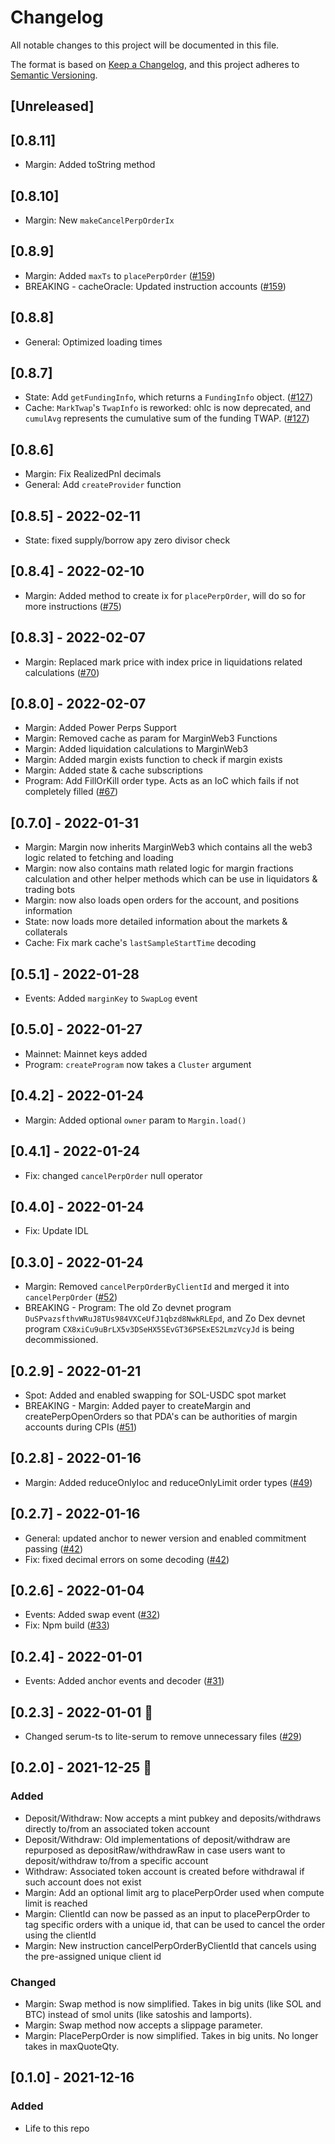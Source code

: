 
# Changelog

All notable changes to this project will be documented in this file.

The format is based on [Keep a Changelog](https://keepachangelog.com/en/1.0.0/), and this project adheres
to [Semantic Versioning](https://semver.org/spec/v2.0.0.html).

## [Unreleased]

## [0.8.11]

- Margin: Added toString method

## [0.8.10]

- Margin: New `makeCancelPerpOrderIx`

## [0.8.9]

- Margin: Added `maxTs` to `placePerpOrder` ([#159](https://github.com/01protocol/zo-client/pull/159))
- BREAKING - cacheOracle: Updated instruction accounts ([#159](https://github.com/01protocol/zo-client/pull/159))

## [0.8.8]

- General: Optimized loading times

## [0.8.7]

- State: Add `getFundingInfo`, which returns a `FundingInfo` object. ([#127](https://github.com/01protocol/zo-client/pull/127))
- Cache: `MarkTwap`'s `TwapInfo` is reworked: ohlc is now deprecated, and `cumulAvg` represents the cumulative sum of the funding TWAP. ([#127](https://github.com/01protocol/zo-client/pull/127))

## [0.8.6]

- Margin: Fix RealizedPnl decimals
- General: Add `createProvider` function

## [0.8.5] - 2022-02-11

- State: fixed supply/borrow apy zero divisor check

## [0.8.4] - 2022-02-10

- Margin: Added method to create ix for `placePerpOrder`, will do so for more instructions ([#75](https://github.com/01protocol/zo-client/pull/75))

## [0.8.3] - 2022-02-07

- Margin: Replaced mark price with index price in liquidations related calculations ([#70](https://github.com/01protocol/zo-client/pull/70))

## [0.8.0] - 2022-02-07
- Margin: Added Power Perps Support
- Margin: Removed cache as param for MarginWeb3 Functions
- Margin: Added liquidation calculations to MarginWeb3
- Margin: Added margin exists function to check if margin exists
- Margin: Added state & cache subscriptions
- Program: Add FillOrKill order type. Acts as an IoC which fails if not completely filled ([#67](https://github.com/01protocol/zo-client/pull/67))

## [0.7.0] - 2022-01-31

- Margin: Margin now inherits MarginWeb3 which contains all the web3 logic related to fetching and loading
- Margin: now also contains math related logic for margin fractions calculation and other helper methods which can be use in liquidators & trading bots
- Margin: now also loads open orders for the account, and positions information
- State: now loads more detailed information about the markets & collaterals
- Cache: Fix mark cache's `lastSampleStartTime` decoding

## [0.5.1] - 2022-01-28

- Events: Added `marginKey` to `SwapLog` event

## [0.5.0] - 2022-01-27

- Mainnet: Mainnet keys added
- Program: `createProgram` now takes a `Cluster` argument

## [0.4.2] - 2022-01-24

- Margin: Added optional `owner` param to `Margin.load()`

## [0.4.1] - 2022-01-24

- Fix: changed `cancelPerpOrder` null operator

## [0.4.0] - 2022-01-24

- Fix: Update IDL

## [0.3.0] - 2022-01-24

- Margin: Removed `cancelPerpOrderByClientId` and merged it
  into `cancelPerpOrder` ([#52](https://github.com/01protocol/zo-client/pull/52))
- BREAKING - Program: The old Zo devnet program `DuSPvazsfthvWRuJ8TUs984VXCeUfJ1qbzd8NwkRLEpd`, and Zo Dex devnet
  program `CX8xiCu9uBrLX5v3DSeHX5SEvGT36PSExES2LmzVcyJd` is being decommissioned.

## [0.2.9] - 2022-01-21

- Spot: Added and enabled swapping for SOL-USDC spot market
- BREAKING - Margin: Added payer to createMargin and createPerpOpenOrders so that PDA's can be authorities of margin
  accounts during CPIs ([#51](https://github.com/01protocol/zo-client/pull/51))

## [0.2.8] - 2022-01-16

- Margin: Added reduceOnlyIoc and reduceOnlyLimit order types ([#49](https://github.com/01protocol/zo-client/pull/49))

## [0.2.7] - 2022-01-16

- General: updated anchor to newer version and enabled commitment
  passing ([#42](https://github.com/01protocol/zo-client/pull/42))
- Fix: fixed decimal errors on some decoding ([#42](https://github.com/01protocol/zo-client/pull/42))

## [0.2.6] - 2022-01-04

- Events: Added swap event ([#32](https://github.com/01protocol/zo-client/pull/32))
- Fix: Npm build ([#33](https://github.com/01protocol/zo-client/pull/38))

## [0.2.4] - 2022-01-01

- Events: Added anchor events and decoder ([#31](https://github.com/01protocol/zo-client/pull/31))

## [0.2.3] - 2022-01-01 🥳

- Changed serum-ts to lite-serum to remove unnecessary files ([#29](https://github.com/01protocol/zo-client/pull/29))

## [0.2.0] - 2021-12-25 🎅

### Added

- Deposit/Withdraw: Now accepts a mint pubkey and deposits/withdraws directly to/from an associated token account
- Deposit/Withdraw: Old implementations of deposit/withdraw are repurposed as depositRaw/withdrawRaw in case users want
  to deposit/withdraw to/from a specific account
- Withdraw: Associated token account is created before withdrawal if such account does not exist
- Margin: Add an optional limit arg to placePerpOrder used when compute limit is reached
- Margin: ClientId can now be passed as an input to placePerpOrder to tag specific orders with a unique id, that can be
  used to cancel the order using the clientId
- Margin: New instruction cancelPerpOrderByClientId that cancels using the pre-assigned unique client id

### Changed

- Margin: Swap method is now simplified. Takes in big units (like SOL and BTC) instead of smol units (like satoshis and
  lamports).
- Margin: Swap method now accepts a slippage parameter.
- Margin: PlacePerpOrder is now simplified. Takes in big units. No longer takes in maxQuoteQty.

## [0.1.0] - 2021-12-16

### Added

- Life to this repo
